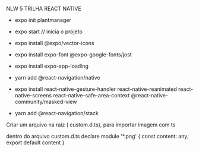 NLW 5 TRILHA REACT NATIVE

- expo init plantmanager
- expo start // inicia o projeto

- expo install @expo/vector-icons
- expo install expo-font @expo-google-fonts/jost
- expo install expo-app-loading
- yarn add @react-navigation/native
- expo install react-native-gesture-handler react-native-reanimated react-native-screens react-native-safe-area-context @react-native-community/masked-view
- yarn add @react-navigation/stack

Criar um arquivo na raiz ( custom.d.ts), para importar imagem com ts

dentro do arquivo custom.d.ts
declare module '\*.png' {
const content: any;
export default content
}
